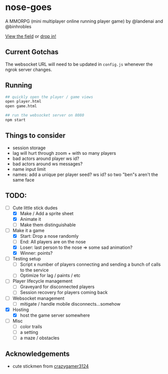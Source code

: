# nose-goes

A MMORPG (mini multiplayer online running player game) by @landenai and @binhrobles

[View the field](https://landenai.github.io/nose-goes/public/game.html) or [drop in!](https://landenai.github.io/nose-goes/public/player.html)

## Current Gotchas

The websocket URL will need to be updated in `config.js` whenever the ngrok server changes.

## Running

```bash
## quickly open the player / game views
open player.html
open game.html

## run the websocket server on 8080
npm start
```

## Things to consider

- session storage
- lag will hurt through zoom + with so many players
- bad actors around player ws id?
- bad actors around ws messages?
- name input limit
- names: add a unique per player seed? ws id? so two "ben"s aren't the same face

## TODO:

- [ ] Cute little stick dudes
  - [x] Make / Add a sprite sheet
  - [x] Animate it
  - [ ] Make them distinguishable
- [ ] Make it a game
  - [x] Start: Drop a nose randomly
  - [ ] End: All players are on the nose
  - [x] Loser: last person to the nose => some sad animation?
  - [x] Winner: points?
- [ ] Testing setup
  - [ ] Script x number of players connecting and sending a bunch of calls to the service
  - [ ] Optimize for lag / paints / etc
- [ ] Player lifecycle management
  - [ ] Graveyard for disconnected players
  - [ ] Session recovery for players coming back
- [ ] Websocket management
  - [ ] mitigate / handle mobile disconnects...somehow
- [x] Hosting
  - [x] host the game server somewhere
- [ ] Misc
  - [ ] color trails
  - [ ] a setting
  - [ ] a maze / obstacles

## Acknowledgements

- cute stickmen from [crazygamer3124](https://crazygamer3124.itch.io/pixel-stickman-8x8)
